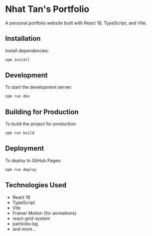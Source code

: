# Nhat Tan's Portfolio

A personal portfolio website built with React 18, TypeScript, and Vite.

## Installation

Install dependencies:

```bash
npm install
```

## Development

To start the development server:

```bash
npm run dev
```

## Building for Production

To build the project for production:

```bash
npm run build
```

## Deployment

To deploy to GitHub Pages:

```bash
npm run deploy
```

## Technologies Used

- React 18
- TypeScript
- Vite
- Framer Motion (for animations)
- react-grid-system
- particles-bg
- and more...
